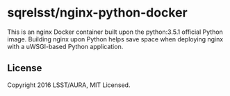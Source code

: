 # sqrelsst/nginx-python-docker

This is an nginx Docker container built upon the python:3.5.1 official Python image.
Building nginx upon Python helps save space when deploying nginx with a uWSGI-based Python application.

## License

Copyright 2016 LSST/AURA, MIT Licensed.
